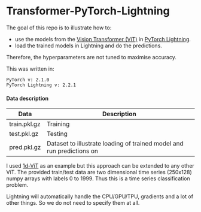 # Transformer-PyTorch-Lightning

The goal of this repo is to illustrate how to: 
- use the models from the [Vision Transformer (ViT)](https://github.com/lucidrains/vit-pytorch/tree/main) in [PyTorch Lightning](https://lightning.ai/docs/pytorch/stable/).
- load the trained models in Lightning and do the predictions. 

Therefore, the hyperparameters are not tuned to maximise accuracy. 

This was written in:
```
PyTorch v: 2.1.0
PyTorch Lightning v: 2.2.1
```

#### Data description
| Data | Description |
| ------ | ------ |
| train.pkl.gz | Training |
| test.pkl.gz | Testing |
| pred.pkl.gz | Dataset to illustrate loading of trained model and run predictions on |


I used [1d-ViT](https://github.com/lucidrains/vit-pytorch/blob/main/vit_pytorch/vit_1d.py) as an example but this approach can be extended to any other ViT. The provided train/test data are two dimensional time series (250x128) numpy arrays with labels 0 to 1999. Thus this is a time series classification problem.

Lightning will automatically handle the CPU/GPU/TPU, gradients and a lot of other things. So we do not need to specify them at all.
